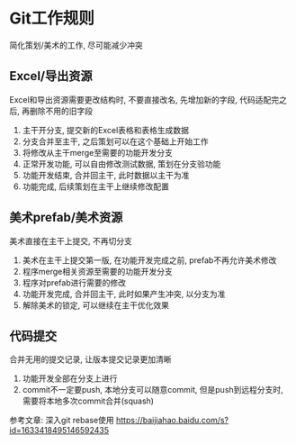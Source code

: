 # Git工作规则

简化策划/美术的工作, 尽可能减少冲突

## Excel/导出资源

Excel和导出资源需要更改结构时, 不要直接改名, 先增加新的字段, 代码适配完之后, 再删除不用的旧字段

1. 主干开分支, 提交新的Excel表格和表格生成数据
2. 分支合并至主干, 之后策划可以在这个基础上开始工作
3. 将修改从主干merge至需要的功能开发分支
4. 正常开发功能, 可以自由修改测试数据, 策划在分支验功能
5. 功能开发结束, 合并回主干, 此时数据以主干为准
6. 功能完成, 后续策划在主干上继续修改配置

## 美术prefab/美术资源

美术直接在主干上提交, 不再切分支

1. 美术在主干上提交第一版, 在功能开发完成之前, prefab不再允许美术修改
2. 程序merge相关资源至需要的功能开发分支
3. 程序对prefab进行需要的修改
4. 功能开发完成, 合并回主干, 此时如果产生冲突, 以分支为准
5. 解除美术的锁定, 可以继续在主干优化效果

## 代码提交

合并无用的提交记录, 让版本提交记录更加清晰

1. 功能开发全部在分支上进行
2. commit不一定要push, 本地分支可以随意commit, 但是push到远程分支时, 需要将本地多次commit合并(squash)

参考文章: 深入git rebase使用
https://baijiahao.baidu.com/s?id=1633418495146592435
